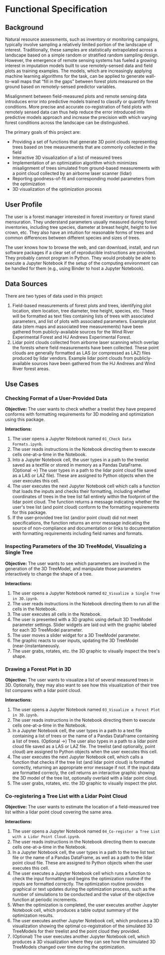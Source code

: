 # Functional Specification

## Background
Natural resource assessments, such as inventory or monitoring campaigns, typically involve sampling a relatively limited portion of the landscape of interest. Traditionally, these samples are statistically extrapolated across a landscape based on a simple random or stratified random sampling design. However, the emergence of remote sensing systems has fueled a growing interest in imputation models built to use remotely-sensed data and field plots as training examples. The models, which are increasingly applying machine learning algorithms for the task, can be applied to generate wall-to-wall maps that “fill in the gaps” between forest plots measured on the ground based on remotely-sensed predictor variables.

Misalignment between field-measured plots and remote sensing data introduces error into predictive models trained to classify or quantify forest conditions. More precise and accurate co-registration of field plots with remotely sensed data can thus help reduce the error introduced into predictive models approach and increase the precision with which varying forest conditions across the landscape can be distinguished.

The primary goals of this project are:
* Providing a set of functions that generate 3D point clouds representing trees based on tree measurements that are commonly collected in the field
* Interactive 3D visualization of a list of measured trees
* Implementation of an optimization algorithm which minimizes misalignment of trees simulated from ground-based measurements with a point cloud collected by an airborne laser scanner (lidar)
* Reporting goodness-of-fit and corresponding model parameters from the optimization
* 3D visualization of the optimization process

## User Profile
The user is a forest manager interested in forest inventory or forest stand mensuration. They understand parameters usually measured during forest inventories, including tree species, diameter at breast height, height to live crown, etc. They also have an intuition for reasonable forms of trees and common differences between different species and sizes of trees.

The user knows how to browse the web, and can download, install, and run software packages if a clear set of reproducible instructions are provided. They probably cannot program in Python. They would probably be able to execute a Jupyter Notebook if the setup of the computing environment can be handled for them (e.g., using Binder to host a Jupyter Notebook).

## Data Sources
There are two types of data used in this project:
1. Field-based measurements of forest plots and trees, identifying plot location, stem location, tree diameter, tree height, species, etc. These will be formatted as text files containing lists of trees with associated parameters, and list of plots with associated parameters. Example plot data (stem maps and associated tree measurements) have been gathered from publicly-available sources for the Wind River Experimental Forest and HJ Andrews Experimental Forest. 
2. Lidar point clouds collected from airborne laser scanning which overlap the forests where field measurements have been collected. These point clouds are generally formatted as LAS (or compressed as LAZ) files produced by lidar vendors. Example lidar point clouds from publicly-available sources have been gathered from the HJ Andrews and Wind River forest areas.

## Use Cases
### Checking Format of a User-Provided Data
**Objective:** The user wants to check whether a treelist they have prepared conforms with formatting requirements for 3D modeling and optimization using this package.  

**Interactions:**  
1. The user opens a Jupyter Notebook named `01_Check Data Formats.ipynb`. 
2. The user reads instructions in the Notebook directing them to execute cells one-at-a-time in the Notebook.
3. Into a Jupyter Notebook cell, the user types in a path to the treelist saved as a textfile or stored in memory as a Pandas DataFrame. (Optional ->) The user types in a path to the lidar point cloud file saved as a LAS or LAZ file). These are assigned to Python objects when the user executes this cell.
4. The user executes the next Jupyter Notebook cell which calls a function that loads the inputs and checks their formatting, including whether coordinates of trees in the tree list fall entirely within the footprint of the lidar point cloud. The function returns a message indicating whether the user's tree list (and point cloud) conform to the formatting requirements for this package.
5. If the user-provided tree list (and/or point cloud) did not meet specifications, the function returns an error message indicating the source of non-compliance and documentation or links to documentation with formatting requirements including field names and formats. 

### Inspecting Parameters of the 3D TreeModel, Visualizing a Single Tree
**Objective:** The user wants to see which parameters are involved in the generation of the 3D TreeModel, and manipulate those parameters interactively to change the shape of a tree.  

**Interactions:**  
1. The user opens a Jupyter Notebook named `02_Visualize a Single Tree in 3D.ipynb`. 
2. The user reads instructions in the Notebook directing them to run all the cells in the Notebook.
3. The user executes all cells in the Notebook.
4. The user is presented with a 3D graphic using default 3D TreeModel parameter settings. Slider widgets are laid out with the graphic labeled for each 3D TreeModel parameter.
5. The user moves a slider widget for a 3D TreeModel parameter.
6. The graphic reacts to user inputs, updating the 3D TreeModel (near-)instantaneously.
6. The user grabs, rotates, etc. the 3D graphic to visually inspect the tree's shape.

### Drawing a Forest Plot in 3D
**Objective:** The user wants to visualize a list of several measured trees in 3D.  Optionally, they may also want to see how this visualization of their tree list compares with a lidar point cloud.  

**Interactions:**  
1. The user opens a Jupyter Notebook named `03_Visualize a Forest Plot in 3D.ipynb`.
2. The user reads instructions in the Notebook directing them to execute cells one-at-a-time in the Notebook.
3. In a Jupyter Notebook cell, the user types in a path to a text file containing a list of trees or the name of a Pandas DataFrame containing a list of trees. (Optional ->) The user also types in a path to a lidar point cloud file saved as a LAS or LAZ file. The treelist (and optionally, point cloud) are assigned to Python objects when the user executes this cell.
4. The user executes the next Jupyter Notebook cell, which calls a function that checks if the tree list (and lidar point cloud) is formatted correctly, returning an appropriate error message if not. If the input data are formatted correcly, the cell returns an  interactive graphic showing the 3D model of the tree list, optionally overlaid with a lidar point cloud. 
5. The user grabs, rotates, etc. the 3D graphic to visually inspect the plot. 

### Co-registering a Tree List with a Lidar Point Cloud
**Objective:** The user wants to estimate the location of a field-measured tree list within a lidar point cloud covering the same area.

**Interactions:**  
1. The user opens a Jupyter Notebook named `04_Co-register a Tree List with a Lidar Point Cloud.ipynb`. 
2. The user reads instructions in the Notebook directing them to execute cells one-at-a-time in the Notebook.
3. In a Jupyter Notebook cell, the user types in a path to the tree list text file or the name of a Pandas DataFrame, as well as a path to the lidar point cloud file. These are assigned to Python objects when the user executes this cell.
4. The user executes a Jupyter Notebook cell which runs a function to check the input formatting and begins the optimization routine if the inputs are formatted correctly. The optimization routine provides graphical or text updates during the optimization process, such as the number of simulations to be conducted and the value of the objective function at periodic increments.
5. When the optimization is completed, the user executes another Jupyter Notebook cell, which produces a table output summary of the optimization results.
6. The user executes another Jupyter Notebook cell, which produces a 3D visualization showing the optimal co-registration of the simulated 3D TreeModels for their treelist and the point cloud they provided.
7. (Optional) The user executes another Jupyter Notebook cell, which produces a 3D visualization where they can see how the simulated 3D TreeModels changed over time during the optimization.
